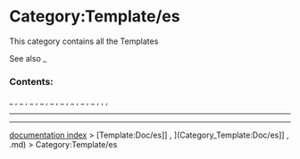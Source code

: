# Category:Template/es
This category contains all the Templates

See also _

### Contents:

_ , _ , _ , _ , _ , _ , _ , _ , _ , , ,

_ _ _ _

---
[documentation index](../README.md) > [Template:Doc/es]] , ](Category_Template:Doc/es]] , .md) > Category:Template/es
